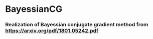 # BayessianCG
### Realization of Bayessian conjugate gradient method from https://arxiv.org/pdf/1801.05242.pdf
